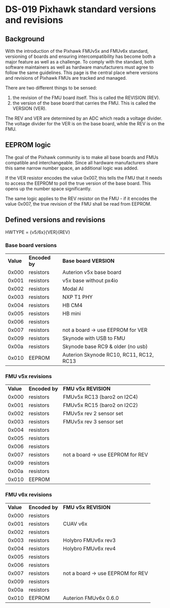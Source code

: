 # DS-019 Pixhawk standard versions and revisions
## Background
With the introduction of the Pixhawk FMUv5x and FMUv6x standard, versioning of boards and ensuring intercompatibility has become both a major feature as well as a challenge. To comply with the standard, both software maintainers as well as hardware manufacturers must agree to follow the same guidelines. This page is the central place where versions and revisions of Pixhawk FMUs are tracked and managed.

There are two different things to be sensed:

1.  the revision of the FMU board itself. This is called the REVISION (REV).
2.  the version of the base board that carries the FMU. This is called the VERSION (VER).
    

The REV and VER are determined by an ADC which reads a voltage divider. The voltage divider for the VER is on the base board, while the REV is on the FMU.

## EEPROM logic
The goal of the Pixhawk community is to make all base boards and FMUs compatible and interchangeable. Since all hardware manufacturers share this same narrow number space, an additional logic was added.

If the VER resistor encodes the value 0x007, this tells the FMU that it needs to access the EEPROM to poll the true version of the base board. This opens up the number space significantly.

The same logic applies to the REV resistor on the FMU - if it encodes the value 0x007, the true revision of the FMU shall be read from EEPROM.

## Defined versions and revisions

HWTYPE = {v5/6x}{VER}{REV}  

### Base board versions

|     |     |     |
| --- | --- | --- |
| **Value** | **Encoded by** | **Base board VERSION** |
| 0x000 | resistors | Auterion v5x base board |
| 0x001 | resistors | v5x base without px4io |
| 0x002 | resistors | Modal AI |
| 0x003 | resistors | NXP T1 PHY |
| 0x004 | resistors | HB CM4 |
| 0x005 | resistors | HB mini |
| 0x006 | resistors |     |
| 0x007 | resistors | not a board → use EEPROM for VER |
| 0x009 | resistors | Skynode with USB to FMU |
| 0x00a | resistors | Skynode base RC9 & older (no usb) |
| 0x010 | EEPROM | Auterion Skynode RC10, RC11, RC12, RC13 |

### FMU v5x revisions

|     |     |     |
| --- | --- | --- |
| **Value** | **Encoded by** | **FMU v5x REVISION** |
| 0x000 | resistors | FMUv5x RC13 (baro2 on I2C4) |
| 0x001 | resistors | FMUv5x RC15 (baro2 on I2C2) |
| 0x002 | resistors | FMUv5x rev 2 sensor set |
| 0x003 | resistors | FMUv5x rev 3 sensor set |
| 0x004 | resistors |     |
| 0x005 | resistors |     |
| 0x006 | resistors |     |
| 0x007 | resistors | not a board -> use EEPROM for REV |
| 0x009 | resistors |     |
| 0x00a | resistors |     |
| 0x010 | EEPROM |     |

### FMU v6x revisions

|     |     |     |
| --- | --- | --- |
| **Value** | **Encoded by** | **FMU v5x REVISION** |
| 0x000 | resistors |     |
| 0x001 | resistors | CUAV v6x |
| 0x002 | resistors |     |
| 0x003 | resistors | Holybro FMUv6x rev3 |
| 0x004 | resistors | Holybro FMUv6x rev4 |
| 0x005 | resistors |     |
| 0x006 | resistors |     |
| 0x007 | resistors | not a board → use EEPROM for REV |
| 0x009 | resistors |     |
| 0x00a | resistors |     |
| 0x010 | EEPROM | Auterion FMUv6x 0.6.0  |